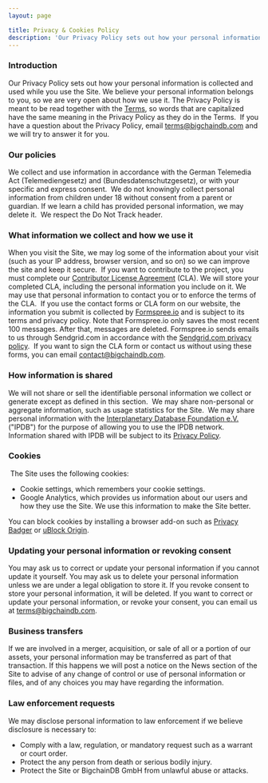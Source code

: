 ```yaml
---
layout: page

title: Privacy & Cookies Policy
description: 'Our Privacy Policy sets out how your personal information is collected and used while you use the Site.'
---
```


### Introduction

Our Privacy Policy sets out how your personal information is collected and used while you use the Site. We believe your personal information belongs to you, so we are very open about how we use it. The Privacy Policy is meant to be read together with the [Terms](https://bigchaindb.com/terms), so words that are capitalized have the same meaning in the Privacy Policy as they do in the Terms.
​
If you have a question about the Privacy Policy, email terms@bigchaindb.com and we will try to answer it for you.
​
### Our policies

We collect and use information in accordance with the German Telemedia Act (Telemediengesetz) and (Bundesdatenschutzgesetz), or with your specific and express consent.
​
We do not knowingly collect personal information from children under 18 without consent from a parent or guardian. If we learn a child has provided personal information, we may delete it.
​
We respect the Do Not Track header.
​
### What information we collect and how we use it

When you visit the Site, we may log some of the information about your visit (such as your IP address, browser version, and so on) so we can improve the site and keep it secure.
​
If you want to contribute to the project, you must complete our [Contributor License Agreement](https://www.bigchaindb.com/cla) (CLA). We will store your completed CLA, including the personal information you include on it. We may use that personal information to contact you or to enforce the terms of the CLA.
​
If you use the contact forms or CLA form on our website, the information you submit is collected by [Formspree.io](https://formspree.io/) and is subject to its terms and privacy policy. Note that Formspree.io only saves the most recent 100 messages. After that, messages are deleted. Formspree.io sends emails to us through Sendgrid.com in accordance with the [Sendgrid.com privacy policy](https://sendgrid.com/privacy).
​
If you want to sign the CLA form or contact us without using these forms, you can email contact@bigchaindb.com.
​
### How information is shared

We will not share or sell the identifiable personal information we collect or generate except as defined in this section.
​
We may share non-personal or aggregate information, such as usage statistics for the Site.
​
We may share personal information with the [Interplanetary Database Foundation e.V.](https://ipdb.foundation) ("IPDB") for the purpose of allowing you to use the IPDB network. Information shared with IPDB will be subject to its [Privacy Policy](https://ipdb.foundation).
​
### Cookies
​
The Site uses the following cookies:
- Cookie settings, which remembers your cookie settings.
- Google Analytics, which provides us information about our users and how they use the Site. We use this information to make the Site better.

You can block cookies by installing a browser add-on such as [Privacy Badger](https://www.eff.org/privacybadger) or [uBlock Origin](https://github.com/gorhill/uBlock).
​
### Updating your personal information or revoking consent

You may ask us to correct or update your personal information if you cannot update it yourself. You may ask us to delete your personal information unless we are under a legal obligation to store it. If you revoke consent to store your personal information, it will be deleted. If you want to correct or update your personal information, or revoke your consent, you can email us at terms@bigchaindb.com.
​
### Business transfers

If we are involved in a merger, acquisition, or sale of all or a portion of our assets, your personal information may be transferred as part of that transaction. If this happens we will post a notice on the News section of the Site to advise of any change of control or use of personal information or files, and of any choices you may have regarding the information.
​
### Law enforcement requests

We may disclose personal information to law enforcement if we believe disclosure is necessary to:
- Comply with a law, regulation, or mandatory request such as a warrant or court order.
- Protect the any person from death or serious bodily injury.
- Protect the Site or BigchainDB GmbH from unlawful abuse or attacks.
